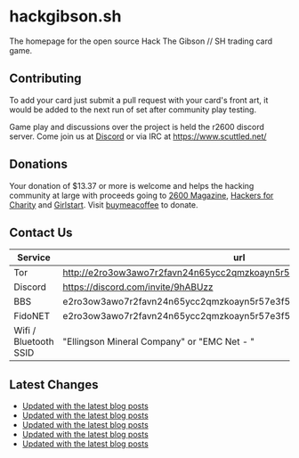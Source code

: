 # hackgibson.sh
The homepage for the open source Hack The Gibson // SH trading card game.


## Contributing

To add your card just submit a pull request with your card's front art, it would be added to the next run of set after community play testing.

Game play and discussions over the project is held the r2600 discord server. Come join us at [Discord](https://discord.com/invite/9hABUzz) or via IRC at https://www.scuttled.net/


## Donations

Your donation of $13.37 or more is welcome and helps the hacking community at large with proceeds going to [2600 Magazine](https://2600.com/), [Hackers for Charity](https://hackersforcharity.org) and [Girlstart](https://girlstart.org).  Visit [buymeacoffee](https://www.buymeacoffee.com/hackgibson.sh) to donate.


## Contact Us

Service | url
-|-
Tor | http://e2ro3ow3awo7r2favn24n65ycc2qmzkoayn5r57e3f56nvjwdcgg32ad.onion
Discord | https://discord.com/invite/9hABUzz
BBS | e2ro3ow3awo7r2favn24n65ycc2qmzkoayn5r57e3f56nvjwdcgg32ad.onion:23
FidoNET | e2ro3ow3awo7r2favn24n65ycc2qmzkoayn5r57e3f56nvjwdcgg32ad.onion:24554
Wifi / Bluetooth SSID | "Ellingson Mineral Company" or "EMC Net - <fidonet address>"

## Latest Changes
<!-- BLOG-POST-LIST:START -->
- [Updated with the latest blog posts](https://github.com/DFW2600/hackgibson.sh/commit/f3c14b68be55e587e684bb9b35802366832a4d29)
- [Updated with the latest blog posts](https://github.com/DFW2600/hackgibson.sh/commit/ad23af3bf4fe015c1e7c77678d67fa7cc08e2334)
- [Updated with the latest blog posts](https://github.com/DFW2600/hackgibson.sh/commit/1e8486b48d7a87e426cdbd858498c5279b0a4a51)
- [Updated with the latest blog posts](https://github.com/DFW2600/hackgibson.sh/commit/7f858471c5a2a95fda298f3d8d0691038c3bc433)
- [Updated with the latest blog posts](https://github.com/DFW2600/hackgibson.sh/commit/0ba051cff3ca7b1b4445ed717c9fbc1f574a5677)
<!-- BLOG-POST-LIST:END -->
